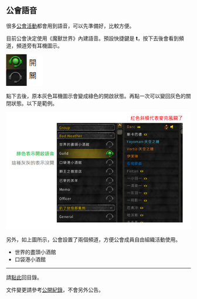 ## 公會語音

很多[公會活動](activities.html)都會用到語音，可以先準備好，比較方便。

目前公會決定使用《魔獸世界》內建語音。預設快捷鍵是 **t**，按下去後會看到頻道，頻道旁有耳機圖示。

![](img_voicechat.png)

點下去後，原本灰色耳機圖示會變成綠色的開啟狀態。再點一次可以變回灰色的關閉狀態。以下是範例。

![](img_voicechat_example.png)

另外，如上圖所示，公會設置了兩個頻道，方便公會成員自由組織活動使用。

- 世界的盡頭小酒館
- 口袋港小酒館

---

請[點此](index.html)回目錄。

文件變更請參考[公開紀錄](https://github.com/badbadweather/badbadweather.github.io/commits/master/voicechat.md)，不會另外公告。
